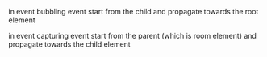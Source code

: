 in event bubbling event start from the child and propagate towards the root element 


in event capturing event start from the parent (which is room element) and propagate towards the child element

